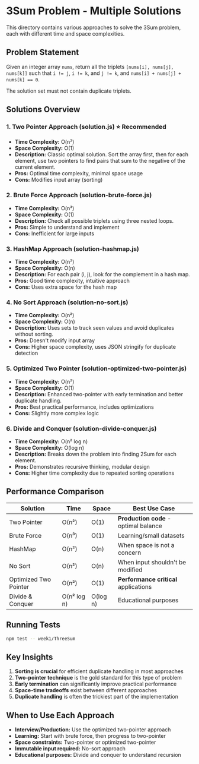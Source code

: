 # 3Sum Problem - Multiple Solutions

This directory contains various approaches to solve the 3Sum problem, each with different time and space complexities.

## Problem Statement
Given an integer array `nums`, return all the triplets `[nums[i], nums[j], nums[k]]` such that `i != j`, `i != k`, and `j != k`, and `nums[i] + nums[j] + nums[k] == 0`.

The solution set must not contain duplicate triplets.

## Solutions Overview

### 1. Two Pointer Approach (solution.js) ⭐ **Recommended**
- **Time Complexity:** O(n²)
- **Space Complexity:** O(1)
- **Description:** Classic optimal solution. Sort the array first, then for each element, use two pointers to find pairs that sum to the negative of the current element.
- **Pros:** Optimal time complexity, minimal space usage
- **Cons:** Modifies input array (sorting)

### 2. Brute Force Approach (solution-brute-force.js)
- **Time Complexity:** O(n³)
- **Space Complexity:** O(1)
- **Description:** Check all possible triplets using three nested loops.
- **Pros:** Simple to understand and implement
- **Cons:** Inefficient for large inputs

### 3. HashMap Approach (solution-hashmap.js)
- **Time Complexity:** O(n²)
- **Space Complexity:** O(n)
- **Description:** For each pair (i, j), look for the complement in a hash map.
- **Pros:** Good time complexity, intuitive approach
- **Cons:** Uses extra space for the hash map

### 4. No Sort Approach (solution-no-sort.js)
- **Time Complexity:** O(n²)
- **Space Complexity:** O(n)
- **Description:** Uses sets to track seen values and avoid duplicates without sorting.
- **Pros:** Doesn't modify input array
- **Cons:** Higher space complexity, uses JSON stringify for duplicate detection

### 5. Optimized Two Pointer (solution-optimized-two-pointer.js)
- **Time Complexity:** O(n²)
- **Space Complexity:** O(1)
- **Description:** Enhanced two-pointer with early termination and better duplicate handling.
- **Pros:** Best practical performance, includes optimizations
- **Cons:** Slightly more complex logic

### 6. Divide and Conquer (solution-divide-conquer.js)
- **Time Complexity:** O(n² log n)
- **Space Complexity:** O(log n)
- **Description:** Breaks down the problem into finding 2Sum for each element.
- **Pros:** Demonstrates recursive thinking, modular design
- **Cons:** Higher time complexity due to repeated sorting operations

## Performance Comparison

| Solution | Time | Space | Best Use Case |
|----------|------|-------|---------------|
| Two Pointer | O(n²) | O(1) | **Production code** - optimal balance |
| Brute Force | O(n³) | O(1) | Learning/small datasets |
| HashMap | O(n²) | O(n) | When space is not a concern |
| No Sort | O(n²) | O(n) | When input shouldn't be modified |
| Optimized Two Pointer | O(n²) | O(1) | **Performance critical** applications |
| Divide & Conquer | O(n² log n) | O(log n) | Educational purposes |

## Running Tests

```bash
npm test -- week1/ThreeSum
```

## Key Insights

1. **Sorting is crucial** for efficient duplicate handling in most approaches
2. **Two-pointer technique** is the gold standard for this type of problem
3. **Early termination** can significantly improve practical performance
4. **Space-time tradeoffs** exist between different approaches
5. **Duplicate handling** is often the trickiest part of the implementation

## When to Use Each Approach

- **Interview/Production:** Use the optimized two-pointer approach
- **Learning:** Start with brute force, then progress to two-pointer
- **Space constraints:** Two-pointer or optimized two-pointer
- **Immutable input required:** No-sort approach
- **Educational purposes:** Divide and conquer to understand recursion